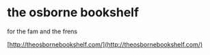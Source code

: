 # the osborne bookshelf

for the fam and the frens


[http://theosbornebookshelf.com/](http://theosbornebookshelf.com/)